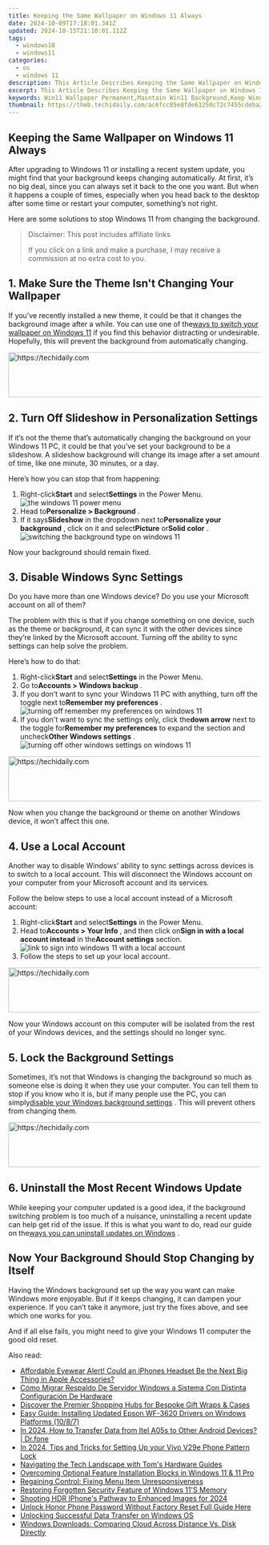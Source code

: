 ```yaml
---
title: Keeping the Same Wallpaper on Windows 11 Always
date: 2024-10-09T17:18:01.341Z
updated: 2024-10-15T21:10:01.112Z
tags:
  - windows10
  - windows11
categories:
  - os
  - windows 11
description: This Article Describes Keeping the Same Wallpaper on Windows 11 Always
excerpt: This Article Describes Keeping the Same Wallpaper on Windows 11 Always
keywords: Win11 Wallpaper Permanent,Maintain Win11 Background,Keep Windows 11 Image,Preserve Win11 Theme,Continuous Win11 Design,Unchanged Win11 Screen,Stable Win11 Pattern
thumbnail: https://thmb.techidaily.com/ac6fcc85e0fde61250c72c7455cdeba283035fd7fed1fa3496121c2d71b4b3d4.jpg
---
```


## Keeping the Same Wallpaper on Windows 11 Always

 After upgrading to Windows 11 or installing a recent system update, you might find that your background keeps changing automatically. At first, it’s no big deal, since you can always set it back to the one you want. But when it happens a couple of times, especially when you head back to the desktop after some time or restart your computer, something’s not right.

 Here are some solutions to stop Windows 11 from changing the background.

>  Disclaimer: This post includes affiliate links
>
>  If you click on a link and make a purchase, I may receive a commission at no extra cost to you.
>

## 1\. Make Sure the Theme Isn't Changing Your Wallpaper

 If you’ve recently installed a new theme, it could be that it changes the background image after a while. You can use one of the[ways to switch your wallpaper on Windows 11](https://www.makeuseof.com/windows-11-change-desktop-wallpaper/) if you find this behavior distracting or undesirable. Hopefully, this will prevent the background from automatically changing.

<!-- affiliate ads begin -->
<a href="https://aligracehair.sjv.io/c/5597632/1880931/19272" target="_top" id="1880931">
  <img src="//a.impactradius-go.com/display-ad/19272-1880931" border="0" alt="https://techidaily.com" width="728" height="90"/>
</a>
<img height="0" width="0" src="https://aligracehair.sjv.io/i/5597632/1880931/19272" style="position:absolute;visibility:hidden;" border="0" />
<!-- affiliate ads end -->

## 2\. Turn Off Slideshow in Personalization Settings

 If it’s not the theme that’s automatically changing the background on your Windows 11 PC, it could be that you’ve set your background to be a slideshow. A slideshow background will change its image after a set amount of time, like one minute, 30 minutes, or a day.

Here’s how you can stop that from happening:

1. Right-click**Start** and select**Settings** in the Power Menu.  
![the windows 11 power menu](https://static1.makeuseofimages.com/wordpress/wp-content/uploads/2022/11/windows-11-start-power-menu.jpg)
2. Head to**Personalize > Background** .
3. If it says**Slideshow** in the dropdown next to**Personalize your background** , click on it and select**Picture** or**Solid color** .  
![switching the background type on windows 11](https://static1.makeuseofimages.com/wordpress/wp-content/uploads/2022/11/personalizing-bg-windows-11.jpg)

Now your background should remain fixed.

## 3\. Disable Windows Sync Settings

 Do you have more than one Windows device? Do you use your Microsoft account on all of them?

 The problem with this is that if you change something on one device, such as the theme or background, it can sync it with the other devices since they’re linked by the Microsoft account. Turning off the ability to sync settings can help solve the problem.

Here’s how to do that:

1. Right-click**Start** and select**Settings** in the Power Menu.
2. Go to**Accounts > Windows backup** .
3. If you don’t want to sync your Windows 11 PC with anything, turn off the toggle next to**Remember my preferences** .  
![turning off remember my preferences on windows 11](https://static1.makeuseofimages.com/wordpress/wp-content/uploads/2022/11/windows-backup-remember-preferences-off.jpg)
4. If you don't want to sync the settings only, click the**down arrow** next to the toggle for**Remember my preferences** to expand the section and uncheck**Other Windows settings** .  
![turning off other windows settings on windows 11](https://static1.makeuseofimages.com/wordpress/wp-content/uploads/2022/11/windows-backup-remember-preferences-windows-settings-off.jpg)

<!-- affiliate ads begin -->
<a href="https://appsumo.8odi.net/c/5597632/2068412/7443" target="_top" id="2068412">
  <img src="//a.impactradius-go.com/display-ad/7443-2068412" border="0" alt="https://techidaily.com" width="728" height="90"/>
</a>
<img height="0" width="0" src="https://appsumo.8odi.net/i/5597632/2068412/7443" style="position:absolute;visibility:hidden;" border="0" />
<!-- affiliate ads end -->

 Now when you change the background or theme on another Windows device, it won’t affect this one.

## 4\. Use a Local Account

 Another way to disable Windows’ ability to sync settings across devices is to switch to a local account. This will disconnect the Windows account on your computer from your Microsoft account and its services.

 Follow the below steps to use a local account instead of a Microsoft account:

1. Right-click**Start** and select**Settings** in the Power Menu.
2. Head to**Accounts > Your Info** , and then click on**Sign in with a local account instead** in the**Account settings** section.  
![link to sign into windows 11 with a local account](https://static1.makeuseofimages.com/wordpress/wp-content/uploads/2022/11/windows-11-sign-in-local-account.jpg)
3. Follow the steps to set up your local account.

<!-- affiliate ads begin -->
<a href="https://aligracehair.sjv.io/c/5597632/1880960/19272" target="_top" id="1880960">
  <img src="//a.impactradius-go.com/display-ad/19272-1880960" border="0" alt="https://techidaily.com" width="728" height="90"/>
</a>
<img height="0" width="0" src="https://aligracehair.sjv.io/i/5597632/1880960/19272" style="position:absolute;visibility:hidden;" border="0" />
<!-- affiliate ads end -->

 Now your Windows account on this computer will be isolated from the rest of your Windows devices, and the settings should no longer sync.

## 5\. Lock the Background Settings

 Sometimes, it’s not that Windows is changing the background so much as someone else is doing it when they use your computer. You can tell them to stop if you know who it is, but if many people use the PC, you can simply[disable your Windows background settings](https://www.makeuseof.com/stop-others-change-windows-desktop-background/) . This will prevent others from changing them.

<!-- affiliate ads begin -->
<a href="https://aligracehair.sjv.io/c/5597632/2016148/19272" target="_top" id="2016148">
  <img src="//a.impactradius-go.com/display-ad/19272-2016148" border="0" alt="https://techidaily.com" width="728" height="90"/>
</a>
<img height="0" width="0" src="https://aligracehair.sjv.io/i/5597632/2016148/19272" style="position:absolute;visibility:hidden;" border="0" />
<!-- affiliate ads end -->

## 6\. Uninstall the Most Recent Windows Update

 While keeping your computer updated is a good idea, if the background switching problem is too much of a nuisance, uninstalling a recent update can help get rid of the issue. If this is what you want to do, read our guide on the[ways you can uninstall updates on Windows](https://www.makeuseof.com/manually-uninstall-windows-10-updates/) .

## Now Your Background Should Stop Changing by Itself

 Having the Windows background set up the way you want can make Windows more enjoyable. But if it keeps changing, it can dampen your experience. If you can’t take it anymore, just try the fixes above, and see which one works for you.

 And if all else fails, you might need to give your Windows 11 computer the good old reset.

<ins class="adsbygoogle"
     style="display:block"
     data-ad-format="autorelaxed"
     data-ad-client="ca-pub-7571918770474297"
     data-ad-slot="1223367746"></ins>

<ins class="adsbygoogle"
     style="display:block"
     data-ad-client="ca-pub-7571918770474297"
     data-ad-slot="8358498916"
     data-ad-format="auto"
     data-full-width-responsive="true"></ins>

<span class="atpl-alsoreadstyle">Also read:</span>
<div><ul>
<li><a href="https://technical-tips.techidaily.com/affordable-eyewear-alert-could-an-iphones-headset-be-the-next-big-thing-in-apple-accessories/"><u>Affordable Eyewear Alert! Could an iPhones Headset Be the Next Big Thing in Apple Accessories?</u></a></li>
<li><a href="https://fox-making.techidaily.com/como-migrar-respaldo-de-servidor-windows-a-sistema-con-distinta-configuracion-de-hardware/"><u>Cómo Migrar Respaldo De Servidor Windows a Sistema Con Distinta Configuración De Hardware</u></a></li>
<li><a href="https://extra-tips.techidaily.com/discover-the-premier-shopping-hubs-for-bespoke-gift-wraps-and-cases/"><u>Discover the Premier Shopping Hubs for Bespoke Gift Wraps & Cases</u></a></li>
<li><a href="https://win-dash.techidaily.com/easy-guide-installing-updated-epson-wf-3620-drivers-on-windows-platforms-1087/"><u>Easy Guide: Installing Updated Epson WF-3620 Drivers on Windows Platforms (10/8/7)</u></a></li>
<li><a href="https://android-transfer.techidaily.com/in-2024-how-to-transfer-data-from-itel-a05s-to-other-android-devices-drfone-by-drfone-transfer-from-android-transfer-from-android/"><u>In 2024, How to Transfer Data from Itel A05s to Other Android Devices? | Dr.fone</u></a></li>
<li><a href="https://android-unlock.techidaily.com/in-2024-tips-and-tricks-for-setting-up-your-vivo-v29e-phone-pattern-lock-by-drfone-android/"><u>In 2024, Tips and Tricks for Setting Up your Vivo V29e Phone Pattern Lock</u></a></li>
<li><a href="https://hardware-tips.techidaily.com/navigating-the-tech-landscape-with-toms-hardware-guides/"><u>Navigating the Tech Landscape with Tom's Hardware Guides</u></a></li>
<li><a href="https://win11.techidaily.com/overcoming-optional-feature-installation-blocks-in-windows-11-and-11-pro/"><u>Overcoming Optional Feature Installation Blocks in Windows 11 & 11 Pro</u></a></li>
<li><a href="https://win11.techidaily.com/regaining-control-fixing-menu-item-unresponsiveness/"><u>Regaining Control: Fixing Menu Item Unresponsiveness</u></a></li>
<li><a href="https://win11.techidaily.com/restoring-forgotten-security-feature-of-windows-11s-memory/"><u>Restoring Forgotten Security Feature of Windows 11'S Memory</u></a></li>
<li><a href="https://extra-skills.techidaily.com/shooting-hdr-iphones-pathway-to-enhanced-images-for-2024/"><u>Shooting HDR IPhone's Pathway to Enhanced Images for 2024</u></a></li>
<li><a href="https://unlock-android.techidaily.com/unlock-honor-phone-password-without-factory-reset-full-guide-here-by-drfone-android/"><u>Unlock Honor Phone Password Without Factory Reset Full Guide Here</u></a></li>
<li><a href="https://win11.techidaily.com/unlocking-successful-data-transfer-on-windows-os/"><u>Unlocking Successful Data Transfer on Windows OS</u></a></li>
<li><a href="https://win11.techidaily.com/windows-downloads-comparing-cloud-across-distance-vs-disk-directly/"><u>Windows Downloads: Comparing Cloud Across Distance Vs. Disk Directly</u></a></li>
</ul></div>

